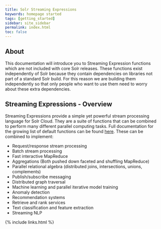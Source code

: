 ```yaml
---
title: Solr Streaming Expressions
keywords: homepage started
tags: [getting_started]
sidebar: site_sidebar
permalink: index.html
toc: false
---
```


## About

This documentation will introduce you to Streaming Expression functions which are not included with core Solr releases. These functions exist independently of Solr because they contain dependencies on libraries not part of a standard Solr build. For this reason we are building them independently so that only people who want to use them need to worry about these extra dependencies.

## Streaming Expressions - Overview

Streaming Expressions provide a simple yet powerful stream processing language for Solr Cloud. They are a suite of functions that can be combined to perform many different parallel computing tasks. Full documentation for the growing list of default functions can be found [here](https://lucene.apache.org/solr/guide/streaming-expressions.html). These can be combined to implement:

* Request/response stream processing
* Batch stream processing
* Fast interactive MapReduce
* Aggregations (Both pushed down faceted and shuffling MapReduce)
* Parallel relational algebra (distributed joins, intersections, unions, complements)
* Publish/subscribe messaging
* Distributed graph traversal
* Machine learning and parallel iterative model training
* Anomaly detection
* Recommendation systems
* Retrieve and rank services
* Text classification and feature extraction
* Streaming NLP

{% include links.html %}
